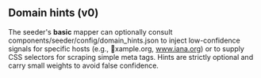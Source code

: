 ## Domain hints (v0)

The seeder's **basic** mapper can optionally consult components/seeder/config/domain_hints.json
to inject low-confidence signals for specific hosts (e.g., xample.org, www.iana.org) or to
supply CSS selectors for scraping simple meta tags. Hints are strictly optional and carry small
weights to avoid false confidence.

